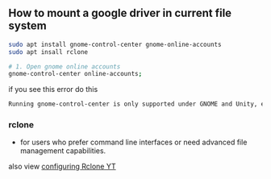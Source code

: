 ## How to mount a google driver in current file system
```bash
sudo apt install gnome-control-center gnome-online-accounts
sudo apt insall rclone
```

```bash
# 1. Open gnome online accounts
gnome-control-center online-accounts;
```

if you see this error do this
```txt
Running gnome-control-center is only supported under GNOME and Unity, exiting
```


### rclone
- for users who prefer command line interfaces or need advanced file management capabilities.

also view
[configuring Rclone YT](https://www.youtube.com/watch?v=n7yB1x2vhKw)
